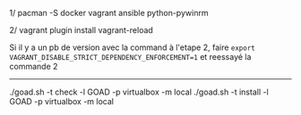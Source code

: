 1/ pacman -S docker vagrant ansible python-pywinrm

2/ vagrant plugin install  vagrant-reload

Si il y a un pb de version avec la command à l'etape 2, faire `export VAGRANT_DISABLE_STRICT_DEPENDENCY_ENFORCEMENT=1` et reessayé la commande 2

------------------
./goad.sh -t check -l GOAD -p virtualbox -m local
./goad.sh -t install -l GOAD -p virtualbox -m local

